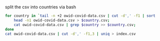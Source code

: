 split the csv into countries via bash

```bash
for country in `tail -n +2 owid-covid-data.csv | cut -d',' -f1 | sort | uniq`; do
    head -n1 owid-covid-data.csv > $country.csv;
    cat owid-covid-data.csv | grep $country >> $country.csv;
done
cat owid-covid-data.csv | cut -d',' -f1,3 | uniq > index.csv
```
